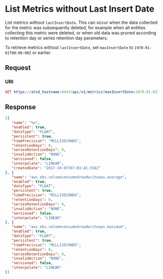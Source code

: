 # List Metrics without Last Insert Date

List metrics without `lastInsertDate`. This can occur when the data collected for the metric was subsequently deleted, for example when all entities collecting this metric were deleted, or when old data was pruned according to retention day or series retention day parameters.

To retrieve metrics without `lastInsertDate`, set `maxInsertDate` to `1970-01-01T00:00:00Z` or earlier.

## Request

### URI

```elm
GET https://atsd_hostname:8443/api/v1/metrics?maxInsertDate=1970-01-01T00:00:00Z&limit=3
```

## Response

```json
[{
   "name": "%a",
   "enabled": true,
   "dataType": "FLOAT",
   "persistent": true,
   "timePrecision": "MILLISECONDS",
   "retentionDays": 0,
   "seriesRetentionDays": 0,
   "invalidAction": "NONE",
   "versioned": false,
   "interpolate": "LINEAR",
   "createdDate": "2017-10-03T07:03:45.558Z"
}, {
   "name": "aws_ebs.volumeconsumedreadwriteops.average",
   "enabled": true,
   "dataType": "FLOAT",
   "persistent": true,
   "timePrecision": "MILLISECONDS",
   "retentionDays": 0,
   "seriesRetentionDays": 0,
   "invalidAction": "NONE",
   "versioned": false,
   "interpolate": "LINEAR"
}, {
   "name": "aws_ebs.volumeconsumedreadwriteops.maximum",
   "enabled": true,
   "dataType": "FLOAT",
   "persistent": true,
   "timePrecision": "MILLISECONDS",
   "retentionDays": 0,
   "seriesRetentionDays": 0,
   "invalidAction": "NONE",
   "versioned": false,
   "interpolate": "LINEAR"
}]
```
